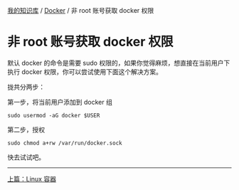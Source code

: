 [我的知识库](../README.md) / [Docker](zz_gneratered_mdi.md) / 非 root 账号获取 docker 权限

# 非 root 账号获取 docker 权限

默认 docker 的命令是需要 sudo 权限的，如果你觉得麻烦，想直接在当前用户下执行 docker 权限，你可以尝试使用下面这个解决方案。

拢共分两步：

第一步，将当前用户添加到 docker 组

```shell
sudo usermod -aG docker $USER
```

第二步，授权

```shell
sudo chmod a+rw /var/run/docker.sock
```

快去试试吧。

---
[上篇：Linux 容器](linux-container.md)
